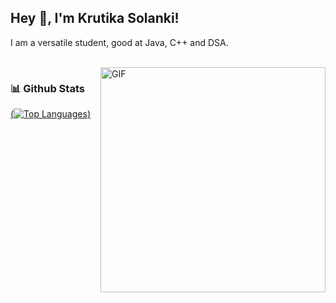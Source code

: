 ## Hey 👋, I'm Krutika Solanki!

I am a versatile student, good at Java, C++ and DSA.

<br/>

<img align="right" alt="GIF" src="https://raw.githubusercontent.com/rahul-jha98/rahul-jha98/main/techstack.gif" width="360px"/>

### 📊 Github Stats
<a href='https://github.com/krutika-solanki/github-stats-transparent'>
  
(![Top Languages](https://github-readme-stats.vercel.app/api/top-langs/?username=krutika-solanki&theme=dracula&show_icons=true&hide_border=true&layout=compact))

</a>
